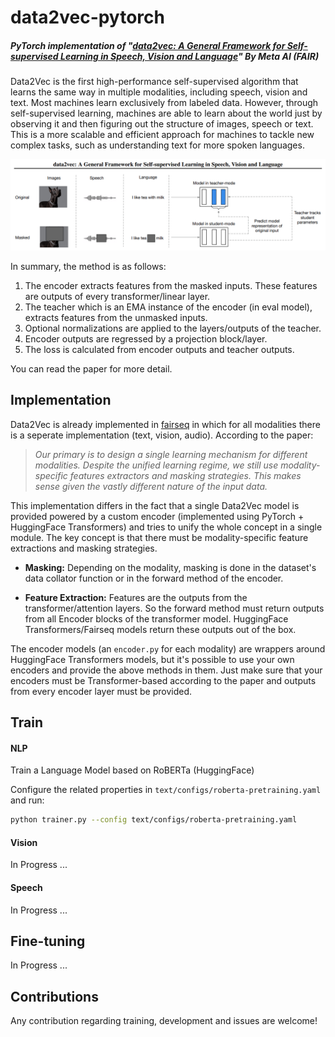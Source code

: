 # data2vec-pytorch
##### PyTorch implementation of "[data2vec: A General Framework for Self-supervised Learning in Speech, Vision and Language](https://arxiv.org/abs/2202.03555)" By Meta AI (FAIR)
Data2Vec is the first high-performance self-supervised algorithm that learns the same way in multiple modalities, including speech, vision and text. 
Most machines learn exclusively from labeled data. However, through self-supervised learning, machines are able to learn about the world just by observing it 
and then figuring out the structure of images, speech or text. This is a more scalable and efficient approach for machines to tackle new complex tasks,
such as understanding text for more spoken languages. 

![](data2vec.png)

In summary, the method is as follows: <br>
1. The encoder extracts features from the masked inputs. These features are outputs of every transformer/linear layer.
2. The teacher which is an EMA instance of the encoder (in eval model), extracts features from the unmasked inputs.
3. Optional normalizations are applied to the layers/outputs of the teacher.
4. Encoder outputs are regressed by a projection block/layer.
5. The loss is calculated from encoder outputs and teacher outputs.

You can read the paper for more detail.

## Implementation
Data2Vec is already implemented in [fairseq](https://github.com/pytorch/fairseq/tree/main/examples/data2vec) in which for all modalities there is a seperate implementation (text, vision, audio). According to the paper:
> <cite>Our primary is to design a single learning mechanism for different modalities. 
Despite the unified learning regime, we still use modality-specific features extractors and masking strategies. 
This makes sense given the vastly different nature of the input data.</cite>

This implementation differs in the fact that a single Data2Vec model is provided powered by a custom encoder (implemented using PyTorch + HuggingFace Transformers) and tries to unify the whole concept in a single module. 
The key concept is that there must be modality-specific feature extractions and masking strategies.

- **Masking:** Depending on the modality, masking is done in the dataset's data collator function or in the forward method of the encoder.

- **Feature Extraction:** Features are the outputs from the transformer/attention layers. So the forward method must return outputs from all Encoder blocks of the transformer model. HuggingFace Transformers/Fairseq models return these outputs out of the box.

The encoder models (an `encoder.py` for each modality) are wrappers around HuggingFace Transformers models, but it's possible to use your own encoders 
and provide the above methods in them. Just make sure that your encoders must be Transformer-based according to the paper and outputs from every encoder layer must be provided.

## Train
#### **NLP**
Train a Language Model based on RoBERTa (HuggingFace)

Configure the related properties in `text/configs/roberta-pretraining.yaml` and run:
```bash
python trainer.py --config text/configs/roberta-pretraining.yaml 
```

#### **Vision**
In Progress ...

#### **Speech**
In Progress ...

## Fine-tuning
In Progress ...


## Contributions
Any contribution regarding training, development and issues are welcome!
